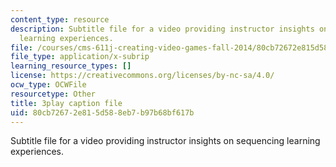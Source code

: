 ```yaml
---
content_type: resource
description: Subtitle file for a video providing instructor insights on sequencing
  learning experiences.
file: /courses/cms-611j-creating-video-games-fall-2014/80cb72672e815d588eb7b97b68bf617b_lyR4HQ01nos.vtt
file_type: application/x-subrip
learning_resource_types: []
license: https://creativecommons.org/licenses/by-nc-sa/4.0/
ocw_type: OCWFile
resourcetype: Other
title: 3play caption file
uid: 80cb7267-2e81-5d58-8eb7-b97b68bf617b
---
```

Subtitle file for a video providing instructor insights on sequencing learning experiences.
